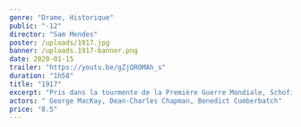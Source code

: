```yaml
---
genre: "Drame, Historique"
public: "-12"
director: "Sam Mendes"
poster: /uploads/1917.jpg
banner: /uploads.1917-banner.png
date: 2020-01-15
trailer: "https://youtu.be/gZjQROMAh_s"
duration: "1h58"
title: "1917"
excerpt: "Pris dans la tourmente de la Première Guerre Mondiale, Schofield et Blake, deux jeunes soldats britanniques, se voient assigner une mission à proprement parler impossible. Porteurs d’un message qui pourrait empêcher une attaque dévastatrice et la mort de centaines de soldats, dont le frère de Blake, ils se lancent dans une véritable course contre la montre, derrière les lignes ennemies."
actors: " George MacKay, Dean-Charles Chapman, Benedict Cumberbatch"
price: "8.5"
---
```

